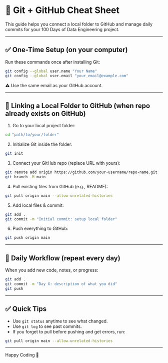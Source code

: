 # 📝 Git + GitHub Cheat Sheet

This guide helps you connect a local folder to GitHub and manage daily commits for your 100 Days of Data Engineering project.

---

## ✅ One-Time Setup (on your computer)
Run these commands once after installing Git:
```bash
git config --global user.name "Your Name"
git config --global user.email "your_email@example.com"
```
⚠️ Use the same email as your GitHub account.

---

## 🚀 Linking a Local Folder to GitHub (when repo already exists on GitHub)

1. Go to your local project folder:
```bash
cd "path/to/your/folder"
```

2. Initialize Git inside the folder:
```bash
git init
```

3. Connect your GitHub repo (replace URL with yours):
```bash
git remote add origin https://github.com/your-username/repo-name.git
git branch -M main
```

4. Pull existing files from GitHub (e.g., README):
```bash
git pull origin main --allow-unrelated-histories
```

5. Add local files & commit:
```bash
git add .
git commit -m "Initial commit: setup local folder"
```

6. Push everything to GitHub:
```bash
git push origin main
```

---

## 📝 Daily Workflow (repeat every day)
When you add new code, notes, or progress:
```bash
git add .
git commit -m "Day X: description of what you did"
git push
```

---

## ✅ Quick Tips
- Use `git status` anytime to see what changed.
- Use `git log` to see past commits.
- If you forget to pull before pushing and get errors, run:
```bash
git pull origin main --allow-unrelated-histories
```

---

Happy Coding 🚀
